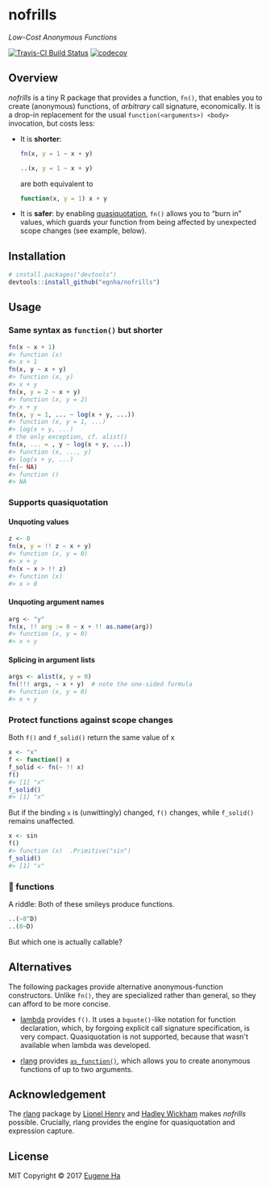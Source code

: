
<!-- README.md is generated from README.Rmd. Please edit that file -->
nofrills
========

*Low-Cost Anonymous Functions*

[![Travis-CI Build Status](https://travis-ci.org/egnha/nofrills.svg?branch=master)](https://travis-ci.org/egnha/nofrills) [![codecov](https://codecov.io/gh/egnha/nofrills/branch/master/graph/badge.svg)](https://codecov.io/gh/egnha/nofrills)

Overview
--------

*nofrills* is a tiny R package that provides a function, `fn()`, that enables you to create (anonymous) functions, of *arbitrary* call signature, economically. It is a drop-in replacement for the usual `function(<arguments>) <body>` invocation, but costs less:

-   It is **shorter**:

    ``` r
    fn(x, y = 1 ~ x + y)

    ..(x, y = 1 ~ x + y)
    ```

    are both equivalent to

    ``` r
    function(x, y = 1) x + y
    ```

-   It is **safer**: by enabling [quasiquotation](http://rlang.tidyverse.org/reference/quasiquotation.html), `fn()` allows you to “burn in” values, which guards your function from being affected by unexpected scope changes (see example, below).

Installation
------------

``` r
# install.packages("devtools")
devtools::install_github("egnha/nofrills")
```

Usage
-----

### Same syntax as `function()` but shorter

``` r
fn(x ~ x + 1)
#> function (x) 
#> x + 1
fn(x, y ~ x + y)
#> function (x, y) 
#> x + y
fn(x, y = 2 ~ x + y)
#> function (x, y = 2) 
#> x + y
fn(x, y = 1, ... ~ log(x + y, ...))
#> function (x, y = 1, ...) 
#> log(x + y, ...)
# the only exception, cf. alist()
fn(x, ... = , y ~ log(x + y, ...))
#> function (x, ..., y) 
#> log(x + y, ...)
fn(~ NA)
#> function () 
#> NA
```

### Supports quasiquotation

#### Unquoting values

``` r
z <- 0
fn(x, y = !! z ~ x + y)
#> function (x, y = 0) 
#> x + y
fn(x ~ x > !! z)
#> function (x) 
#> x > 0
```

#### Unquoting argument names

``` r
arg <- "y"
fn(x, !! arg := 0 ~ x + !! as.name(arg))
#> function (x, y = 0) 
#> x + y
```

#### Splicing in argument lists

``` r
args <- alist(x, y = 0)
fn(!!! args, ~ x + y)  # note the one-sided formula
#> function (x, y = 0) 
#> x + y
```

### Protect functions against scope changes

Both `f()` and `f_solid()` return the same value of x

``` r
x <- "x"
f <- function() x
f_solid <- fn(~ !! x)
f()
#> [1] "x"
f_solid()
#> [1] "x"
```

But if the binding `x` is (unwittingly) changed, `f()` changes, while `f_solid()` remains unaffected.

``` r
x <- sin
f()
#> function (x)  .Primitive("sin")
f_solid()
#> [1] "x"
```

### 🙂 functions

A riddle: Both of these smileys produce functions.

``` r
..(~8^D)
..(8~D)
```

But which one is actually callable?

Alternatives
------------

The following packages provide alternative anonymous-function constructors. Unlike `fn()`, they are specialized rather than general, so they can afford to be more concise.

-   [lambda](https://github.com/jimhester/lambda) provides `f()`. It uses a `bquote()`-like notation for function declaration, which, by forgoing explicit call signature specification, is very compact. Quasiquotation is not supported, because that wasn't available when lambda was developed.

-   [rlang](https://github.com/tidyverse/rlang) provides [`as_function()`](http://rlang.tidyverse.org/reference/as_function.html), which allows you to create anonymous functions of up to two arguments.

Acknowledgement
---------------

The [rlang](https://github.com/tidyverse/rlang) package by [Lionel Henry](https://github.com/lionel-) and [Hadley Wickham](https://github.com/hadley) makes *nofrills* possible. Crucially, rlang provides the engine for quasiquotation and expression capture.

License
-------

MIT Copyright © 2017 [Eugene Ha](https://github.com/egnha)
